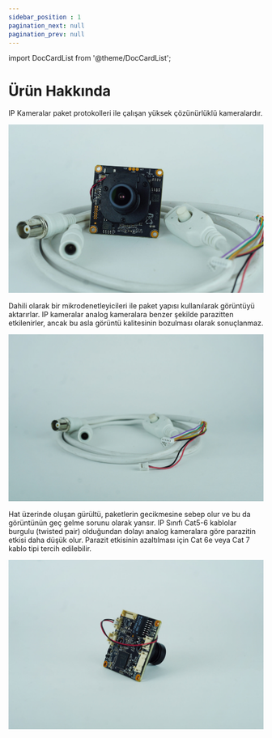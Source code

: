```yaml
---
sidebar_position : 1
pagination_next: null
pagination_prev: null
---
```


import DocCardList from '@theme/DocCardList';

# Ürün Hakkında

IP Kameralar paket protokolleri ile çalışan yüksek çözünürlüklü kameralardır. 

![5 MP IP Kamera](./image/IP-KAMERA-e1651089737322.jpg)

Dahili olarak bir mikrodenetleyicileri ile paket yapısı kullanılarak görüntüyü aktarırlar. IP kameralar analog kameralara benzer şekilde parazitten etkilenirler, ancak bu asla görüntü kalitesinin bozulması olarak sonuçlanmaz.

![5 MP IP Kamera](./image/IP-KAMERA-KABLO--e1651089500911.jpg)

 Hat üzerinde oluşan gürültü, paketlerin gecikmesine sebep olur ve bu da görüntünün geç gelme sorunu olarak yansır. IP Sınıfı Cat5-6 kablolar burgulu (twisted pair) olduğundan dolayı analog kameralara göre parazitin etkisi daha düşük olur. Parazit etkisinin azaltılması için Cat 6e veya Cat 7 kablo tipi tercih edilebilir.

![5 MP IP Kamera](./image/IP-KAMERA-YAN--e1651089436888.jpg)

<DocCardList />